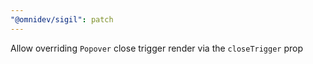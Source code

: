 ```yaml
---
"@omnidev/sigil": patch
---
```


Allow overriding `Popover` close trigger render via the `closeTrigger` prop
